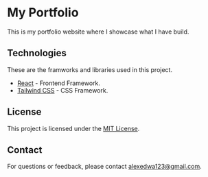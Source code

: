 # My Portfolio

This is my portfolio website where I showcase what I have build.

## Technologies

These are the framworks and libraries used in this project.
* [React](https://reactjs.org/) - Frontend Framework.
* [Tailwind CSS](https://tailwindcss.com/) - CSS Framework.

## License

This project is licensed under the [MIT License](LICENSE).

## Contact

For questions or feedback, please contact [alexedwa123@gmail.com](mailto:alexedwa123@gmail.com).